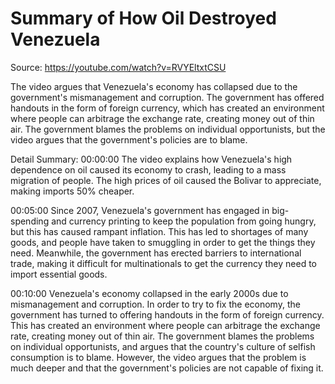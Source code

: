 # Summary of How Oil Destroyed Venezuela

Source: https://youtube.com/watch?v=RVYEltxtCSU

The video argues that Venezuela's economy has collapsed due to the government's mismanagement and corruption. The government has offered handouts in the form of foreign currency, which has created an environment where people can arbitrage the exchange rate, creating money out of thin air. The government blames the problems on individual opportunists, but the video argues that the government's policies are to blame.

Detail Summary: 
00:00:00
The video explains how Venezuela's high dependence on oil caused its economy to crash, leading to a mass migration of people. The high prices of oil caused the Bolivar to appreciate, making imports 50% cheaper.

00:05:00
Since 2007, Venezuela's government has engaged in big-spending and currency printing to keep the population from going hungry, but this has caused rampant inflation. This has led to shortages of many goods, and people have taken to smuggling in order to get the things they need. Meanwhile, the government has erected barriers to international trade, making it difficult for multinationals to get the currency they need to import essential goods.

00:10:00
Venezuela's economy collapsed in the early 2000s due to mismanagement and corruption. In order to try to fix the economy, the government has turned to offering handouts in the form of foreign currency. This has created an environment where people can arbitrage the exchange rate, creating money out of thin air. The government blames the problems on individual opportunists, and argues that the country's culture of selfish consumption is to blame. However, the video argues that the problem is much deeper and that the government's policies are not capable of fixing it.

